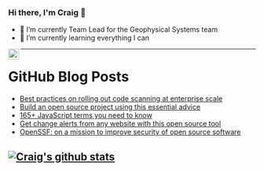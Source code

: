 ### Hi there, I'm Craig 👋

<!--
**CraigTeelFugro/CraigTeelFugro** is a ✨ _special_ ✨ repository because its `README.md` (this file) appears on your GitHub profile.

Here are some ideas to get you started:
-->

- 🔭 I’m currently Team Lead for the Geophysical Systems team
- 🌱 I’m currently learning everything I can

[<img align="left" alt="Craig Teel | LinkedIn" width="22px" src="https://cdn.jsdelivr.net/npm/simple-icons@v3/icons/linkedin.svg" />][linkedin]

---

# GitHub Blog Posts

<!-- BLOG-POST-LIST:START -->
- [Best practices on rolling out code scanning at enterprise scale](https://github.blog/2022-09-28-best-practices-on-rolling-out-code-scanning-at-enterprise-scale/)
- [Build an open source project using this essential advice](https://opensource.com/article/22/9/build-open-source-project)
- [165+ JavaScript terms you need to know](https://opensource.com/article/22/9/javascript-glossary)
- [Get change alerts from any website with this open source tool](https://opensource.com/article/22/9/changedetection-io-open-source-website-changes)
- [OpenSSF: on a mission to improve security of open source software](https://opensource.com/article/22/9/openssf-open-source-software-security)
<!-- BLOG-POST-LIST:END -->

## [![Craig's github stats](https://github-readme-stats.vercel.app/api?username=craigteelfugro)](https://github.com/anuraghazra/github-readme-stats)


[linkedin]: https://linkedin.com/in/craig-teel-b8786771
